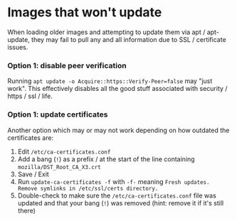 # Images that won't update

When loading older images and attempting to update them via apt / apt-update, they may fail to pull any and all information due to SSL / certificate issues.

### Option 1: disable peer verification
Running `apt update -o Acquire::https::Verify-Peer=false` may "just work". 
This effectively disables all the good stuff associated with security / https / ssl / life.

### Option 1: update certificates 
Another option which may or may not work depending on how outdated the certificates are:
1. Edit `/etc/ca-certificates.conf`
1. Add a bang (`!`) as a prefix / at the start of the line containing `mozilla/DST_Root_CA_X3.crt`
1. Save / Exit
1. Run `update-ca-certificates -f` with `-f-` meaning `Fresh updates. Remove symlinks in /etc/ssl/certs directory.`
1. Double-check to make sure the `/etc/ca-certificates.conf` file was updated and that your bang (`!`) was removed (hint: remove it if it's still there)
